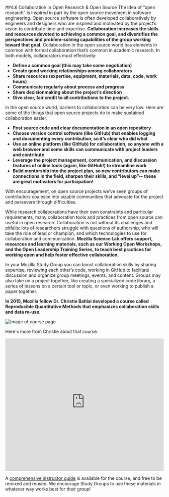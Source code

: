 ##4.6 Collaboration in Open Research & Open Source
The idea of “open research” is inspired in part by the open source movement in software engineering. Open source software is often developed collaboratively by engineers and designers who are inspired and motivated by the project’s vision to contribute time and expertise. **Collaboration increases the skills and resources devoted to achieving a common goal, and diversifies the perspectives and problem-solving capabilities of the group working toward that goal.** Collaboration in the open source world has elements in common with formal collaboration that’s common in academic research. In both models, collaborators must effectively:

* **Define a common goal (this may take some negotiation)**
* **Create good working relationships among collaborators**
* **Share resources (expertise, equipment, materials, data, code, work hours)**
* **Communicate regularly about process and progress**
* **Share decisionmaking about the project’s direction**
* **Give clear, fair credit to all contributions to the project.**

In the open source world, barriers to collaboration can be very low.  Here are some of the things that open source projects do to make sustained collaboration easier:

* **Post source code and clear documentation in an open repository**
* **Choose version control software (like GitHub) that enables logging and documenting every contribution, so it’s clear who did what**
* **Use an online platform (like GitHub) for collaboration, so anyone with a web browser and some skills can communicate with project leaders and contribute**
* **Leverage the project management, communication, and discussion features of online tools (again, like GitHub!) to streamline work**
* **Build mentorship into the project plan, so new contributors can make connections in the field, sharpen their skills, and “level up”-- these are great motivators for participation!**

With encouragement, on open source projects we’ve seen groups of contributors coalesce into sizable communities that advocate for the project and persevere through difficulties. 

While research collaborations have their own constraints and particular requirements, many collaboration tools and practices from open source can useful in open research. 
Collaboration is not without its challenges and pitfalls: lots of researchers struggle with questions of authorship, who will take the role of lead or champion, and which technologies to use for collaboration and communication. **Mozilla Science Lab offers support, resources and learning materials, such as our Working Open Workshops, and the Open Leadership Training Series, to teach best practices for working open and help foster effective collaboration.** 

In your Mozilla Study Group you can boost collaboration skills by sharing expertise, reviewing each other’s code, working in GitHub to facilitate discussion and organize group meetings, events, and content. Groups may also take on a project together, like creating a specialized code library, a series of lessons on a certain tool or topic, or even working to publish a paper together.

**In 2015, Mozilla fellow Dr. Christie Bahlai developed a course called Reproducible Quantitative Methods that emphasizes collaboration skills and data re-use.** 

![image of course page](https://github.com/mozillascience/study-group-onboarding/blob/master/images/RQM.png)

Here's more from Christie about that course. 

<iframe width="100%" height="420" src="https://dl.dropboxusercontent.com/u/98197254/video_RQM.mp4" frameborder="0" allowfullscreen></iframe>

A [comprehensive instructor guide](https://cbahlai.github.io/rqm-template/) is available for the course, and free to be remixed and reused. We encourage Study Groups to use these materials in whatever way works best for their group!  
